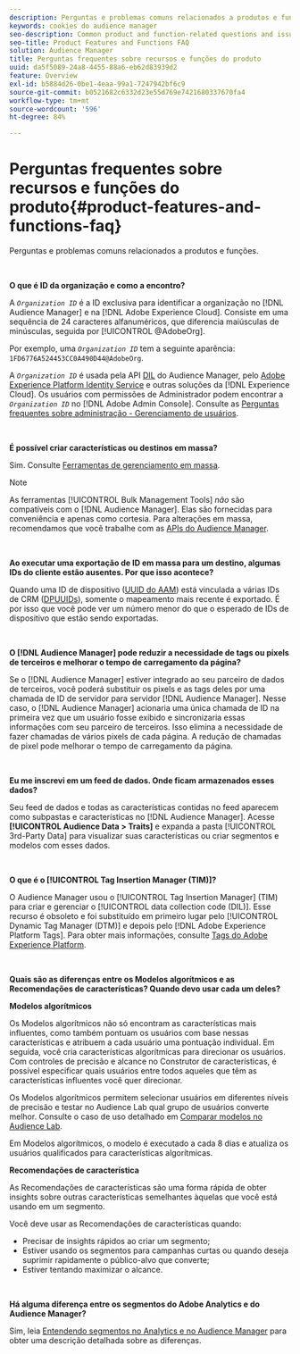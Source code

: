 ```yaml
---
description: Perguntas e problemas comuns relacionados a produtos e funções.
keywords: cookies do audience manager
seo-description: Common product and function-related questions and issues.
seo-title: Product Features and Functions FAQ
solution: Audience Manager
title: Perguntas frequentes sobre recursos e funções do produto
uuid: da5f5089-24a8-4455-88a6-eb62d83939d2
feature: Overview
exl-id: b5884d26-0be1-4eaa-99a1-7247942bf6c9
source-git-commit: b0521682c6332d23e55d769e7421680337670fa4
workflow-type: tm+mt
source-wordcount: '596'
ht-degree: 84%

---
```


# Perguntas frequentes sobre recursos e funções do produto{#product-features-and-functions-faq}

Perguntas e problemas comuns relacionados a produtos e funções.

 

<!-- 

faq_features_functions.xml

 -->

**O que é ID da organização e como a encontro?**

A *`Organization ID`* é a ID exclusiva para identificar a organização no [!DNL Audience Manager] e na [!DNL Adobe Experience Cloud]. Consiste em uma sequência de 24 caracteres alfanuméricos, que diferencia maiúsculas de minúsculas, seguida por [!UICONTROL @AdobeOrg].

Por exemplo, uma *`Organization ID`* tem a seguinte aparência: `1FD6776A524453CC0A490D44@AdobeOrg`.

A *`Organization ID`* é usada pela API [DIL](../dil/dil-overview.md) do Audience Manager, pelo [Adobe Experience Platform Identity Service](https://experienceleague.adobe.com/docs/id-service/using/home.html) e outras soluções da [!DNL Experience Cloud]. Os usuários com permissões de Administrador podem encontrar a *`Organization ID`* no [!DNL Adobe Admin Console]. Consulte as [Perguntas frequentes sobre administração - Gerenciamento de usuários](https://experienceleague.adobe.com/docs/core-services/interface/manage-users-and-products/admin-getting-started.html).

 

**É possível criar características ou destinos em massa?**

Sim. Consulte [Ferramentas de gerenciamento em massa](../reference/bulk-management-tools/bulk-management-intro.md).

>[!NOTE]
>
>As ferramentas [!UICONTROL Bulk Management Tools] *não* são compatíveis com o [!DNL Audience Manager]. Elas são fornecidas para conveniência e apenas como cortesia. Para alterações em massa, recomendamos que você trabalhe com as [APIs do Audience Manager](../api/api.md).

 

**Ao executar uma exportação de ID em massa para um destino, algumas IDs do cliente estão ausentes. Por que isso acontece?**

Quando uma ID de dispositivo ([UUID do AAM](../reference/ids-in-aam.md)) está vinculada a várias IDs de CRM ([DPUUIDs](../reference/ids-in-aam.md)), somente o mapeamento mais recente é exportado. É por isso que você pode ver um número menor do que o esperado de IDs de dispositivo que estão sendo exportadas.

 

**O [!DNL Audience Manager] pode reduzir a necessidade de tags ou pixels de terceiros e melhorar o tempo de carregamento da página?**

Se o [!DNL Audience Manager] estiver integrado ao seu parceiro de dados de terceiros, você poderá substituir os pixels e as tags deles por uma chamada de ID de servidor para servidor [!DNL Audience Manager]. Nesse caso, o [!DNL Audience Manager] acionaria uma única chamada de ID na primeira vez que um usuário fosse exibido e sincronizaria essas informações com seu parceiro de terceiros. Isso elimina a necessidade de fazer chamadas de vários pixels de cada página. A redução de chamadas de pixel pode melhorar o tempo de carregamento da página.

 

**Eu me inscrevi em um feed de dados. Onde ficam armazenados esses dados?**

Seu feed de dados e todas as características contidas no feed aparecem como subpastas e características no [!DNL Audience Manager]. Acesse **[!UICONTROL Audience Data > Traits]** e expanda a pasta [!UICONTROL 3rd-Party Data] para visualizar suas características ou criar segmentos e modelos com esses dados.

 

**O que é o [!UICONTROL Tag Insertion Manager (TIM)]?**

O Audience Manager usou o [!UICONTROL Tag Insertion Manager] (TIM) para criar e gerenciar o [!UICONTROL data collection code (DIL)]. Esse recurso é obsoleto e foi substituído em primeiro lugar pelo [!UICONTROL Dynamic Tag Manager (DTM)] e depois pelo [!DNL Adobe Experience Platform Tags]. Para obter mais informações, consulte [Tags do Adobe Experience Platform](https://experienceleague.adobe.com/docs/experience-platform/tags/home.html).

 

**Quais são as diferenças entre os Modelos algorítmicos e as Recomendações de características? Quando devo usar cada um deles?**

**Modelos algorítmicos**

Os Modelos algorítmicos não só encontram as características mais influentes, como também pontuam os usuários com base nessas características e atribuem a cada usuário uma pontuação individual. Em seguida, você cria características algorítmicas para direcionar os usuários. Com controles de precisão e alcance no Construtor de características, é possível especificar quais usuários entre todos aqueles que têm as características influentes você quer direcionar.

Os Modelos algorítmicos permitem selecionar usuários em diferentes níveis de precisão e testar no Audience Lab qual grupo de usuários converte melhor. Consulte o caso de uso detalhado em [Comparar modelos no Audience Lab](../features/audience-lab/audience-lab-use-cases.md#compare-models).

Em Modelos algorítmicos, o modelo é executado a cada 8 dias e atualiza os usuários qualificados para características algorítmicas.

**Recomendações de característica**

As Recomendações de características são uma forma rápida de obter insights sobre outras características semelhantes àquelas que você está usando em um segmento.

Você deve usar as Recomendações de características quando:

* Precisar de insights rápidos ao criar um segmento;
* Estiver usando os segmentos para campanhas curtas ou quando deseja suprimir rapidamente o público-alvo que converte;
* Estiver tentando maximizar o alcance.

 

**Há alguma diferença entre os segmentos do Adobe Analytics e do Audience Manager?**

Sim, leia [Entendendo segmentos no Analytics e no Audience Manager](https://experienceleague.adobe.com/docs/analytics/integration/audience-analytics/audience-analytics-workflow/aam-analytics-segments.html) para obter uma descrição detalhada sobre as diferenças.
